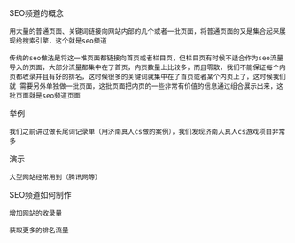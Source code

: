 SEO频道的概念

	用大量的普通页面、关键词链接向网站内部的几个或者一批页面，将普通页面的又是集合起来展现给搜索引擎，这个就是seo频道

	传统的seo做法是将这一堆页面都链接向首页或者栏目页，但栏目页有时候不适合作为seo流量导入的页面，大部分流量都集中在了首页，内页数量上比较多，而且零散，我们不能保证每个内页都收录并且有好的排名，这时候很多的关键词就集中在了首页或者某个内页上了，这时候我们就 需要另外单独做一批页面，这批页面把内页的一些非常有价值的信息通过组合展示出来，这批页面就是seo频道页面

举例

	我们之前讲过做长尾词记录单（用济南真人cs做的案例），我们发现济南人真人cs游戏项目非常多

演示

	大型网站经常用到（腾讯网等）

SEO频道如何制作

	增加网站的收录量

	获取更多的排名流量

